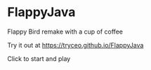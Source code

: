 FlappyJava
==========

Flappy Bird remake with a cup of coffee

Try it out at https://tryceo.github.io/FlappyJava

Click to start and play
